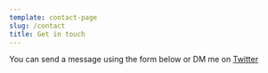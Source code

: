 ```yaml
---
template: contact-page
slug: /contact
title: Get in touch
---
```


You can send a message using the form below or DM me on [Twitter](https://twitter.com/charleshood)